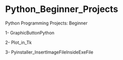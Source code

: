 # Python_Beginner_Projects
Python Programming Projects: Beginner

1- GraphicButtonPython

2- Plot_in_Tk

3- Pyinstaller_InsertImageFileInsideExeFile
